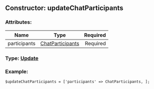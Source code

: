 ## Constructor: updateChatParticipants  

### Attributes:

| Name     |    Type       | Required |
|----------|:-------------:|---------:|
|participants|[ChatParticipants](../types/ChatParticipants.md) | Required|


### Type: [Update](../types/Update.md)

### Example:


```
$updateChatParticipants = ['participants' => ChatParticipants, ];
```